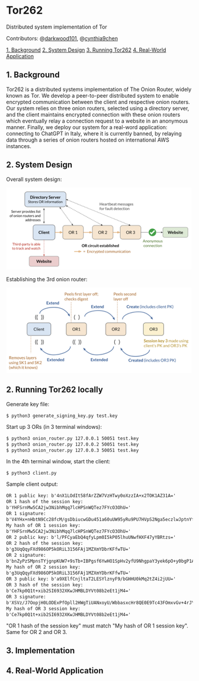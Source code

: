 # Tor262
Distributed system implementation of Tor

Contributors: @[darkwood101](https://github.com/darkwood101/), @[cynthia9chen](https://github.com/cynthia9chen)

[1. Background](#1-background)
[2. System Design](#2-system-design)
[3. Running Tor262](#3-Running-Tor262)
[4. Real-World Application](#4-Real-World-Application)

## 1. Background

Tor262 is a distributed systems implementation of The Onion Router, widely known as Tor. We develop a peer-to-peer distributed system to enable encrypted communication between the client and respective onion routers. Our system relies on three onion routers, selected using a directory server, and the client maintains encrypted connection with these onion routers which eventually relay a connection request to a website in an anonymous manner. Finally, we deploy our system for a real-word application: connecting to ChatGPT in Italy, where it is currently banned, by relaying data through a series of onion routers hosted on international AWS instances.  

## 2. System Design

Overall system design:
<!-- ![SystemDesign](diagrams/SystemDesign.png | width=180) -->
<img src="diagrams/SystemDesign.png" width="500">


Establishing the 3rd onion router:
<!-- ![OR3_establish](diagrams/OR3_establish.png | width=180px)-->
<img src="diagrams/OR3_establish.png" width="500">


## 2. Running Tor262 locally
Generate key file:
```console
$ python3 generate_signing_key.py test.key
```

Start up 3 ORs (in 3 terminal windows):
```
$ python3 onion_router.py 127.0.0.1 50051 test.key
$ python3 onion_router.py 127.0.0.2 50051 test.key
$ python3 onion_router.py 127.0.0.3 50051 test.key
```

In the 4th terminal window, start the client:
```
$ python3 client.py
```

Sample client output:
```
OR 1 public key: b'4nX1LOdIt58fArZZW7VzHTwy0oXzzIA+x2TOK1AZ31A='
OR 1 hash of the session key: b'YHFSrnMw5CA2jw3NibhMqq7lcHPSnWQTez7FYcO3OhU='
OR 1 signature: b'V4YHx+nHbtN9Cc28fcM/gsDbiucwGDu451a60uUW95yRu9PU7HVpS2Nga5eczlwJptnYfx0f6uFpscRYPphcDA=='
My hash of OR 1 session key: b'YHFSrnMw5CA2jw3NibhMqq7lcHPSnWQTez7FYcO3OhU='
OR 2 public key: b'l/PFCyaEbQ4qfyLpm0I5kP05lhuUNwfHXF47yYBRtzs='
OR 2 hash of the session key: b'g3UqQqyFXd986OP5kORiL3156FAj1MZXmYDbrKFfwTU='
OR 2 signature: b'bnZyPzSMpnsTYjgnpKUW7+9sTb+IBPgsf6YwHO1SpHv2yfU9NhgpaY3yek6pO+y0bgP1Axi16FtHNmEdhPRLCw=='
My hash of OR 2 session key: b'g3UqQqyFXd986OP5kORiL3156FAj1MZXmYDbrKFfwTU='
OR 3 public key: b'a9XElfCnjltaT2LESYlznyF9/bGHHU0kMq2tZ4i2jUU='
OR 3 hash of the session key: b'Ce7kp0Q1t+xib2SI6932XKwJHMBLDYVt08b2eEt1jM4='
OR 3 signature: b'XSVz/J7OopjH0LODExPfOpll2HWgTiUANxoyU/WbbasxcHr8QE0E9Tc43FOmxvGv+4rJYvOujf+gDsW4zB5GAA=='
My hash of OR 3 session key: b'Ce7kp0Q1t+xib2SI6932XKwJHMBLDYVt08b2eEt1jM4='
```

"OR 1 hash of the session key" must match "My hash of OR 1 session key". Same for OR 2 and OR 3.

## 3. Implementation



## 4. Real-World Application


